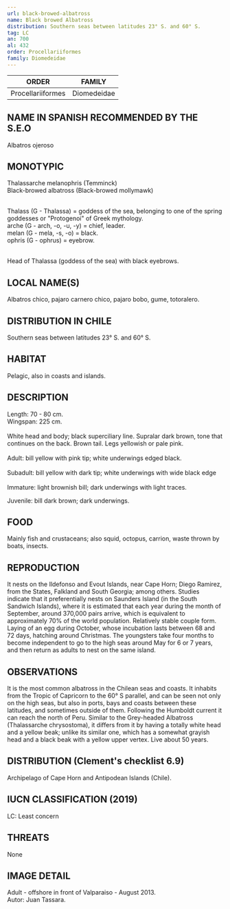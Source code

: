 ```yaml
---
url: black-browed-albatross
name: Black browed Albatross
distribution: Southern seas between latitudes 23° S. and 60° S.
tag: LC
an: 700
al: 432
order: Procellariiformes
family: Diomedeidae
---
```


| ORDER             | FAMILY      |
| ----------------- | ----------- |
| Procellariiformes | Diomedeidae |

## NAME IN SPANISH RECOMMENDED BY THE S.E.O

Albatros ojeroso

## MONOTYPIC

Thalassarche melanophris (Temminck)<br>
Black-browed albatross (Black-browed mollymawk)<br><br>

Thalass (G - Thalassa) = goddess of the sea, belonging to one of the spring goddesses or "Protogenoi" of Greek mythology.<br>
arche (G - arch, -o, -u, -y) = chief, leader.<br>
melan (G - mela, -s, -o) = black.<br>
ophris (G - ophrus) = eyebrow.<br><br>

Head of Thalassa (goddess of the sea) with black eyebrows.

## LOCAL NAME(S)

Albatros chico, pajaro carnero chico, pajaro bobo, gume, totoralero.

## DISTRIBUTION IN CHILE

Southern seas between latitudes 23° S. and 60° S.

## HABITAT

Pelagic, also in coasts and islands.

## DESCRIPTION

Length: 70 - 80 cm.<br>
Wingspan: 225 cm.<br><br>
White head and body; black superciliary line. Supralar dark brown, tone that continues on the back. Brown tail. Legs yellowish or pale pink.<br><br>
Adult: bill yellow with pink tip; white underwings edged black.<br><br>
Subadult: bill yellow with dark tip; white underwings with wide black edge<br><br>
Immature: light brownish bill; dark underwings with light traces.

Juvenile: bill dark brown; dark underwings.

## FOOD

Mainly fish and crustaceans; also squid, octopus, carrion, waste thrown by boats, insects.

## REPRODUCTION

It nests on the Ildefonso and Evout Islands, near Cape Horn; Diego Ramirez, from the States, Falkland and South Georgia; among others. Studies indicate that it preferentially nests on Saunders Island (in the South Sandwich Islands), where it is estimated that each year during the month of September, around 370,000 pairs arrive, which is equivalent to approximately 70% of the world population. Relatively stable couple form. Laying of an egg during October, whose incubation lasts between 68 and 72 days, hatching around Christmas. The youngsters take four months to become independent to go to the high seas around May for 6 or 7 years, and then return as adults to nest on the same island.

## OBSERVATIONS

It is the most common albatross in the Chilean seas and coasts. It inhabits from the Tropic of Capricorn to the 60° S parallel, and can be seen not only on the high seas, but also in ports, bays and coasts between these latitudes, and sometimes outside of them. Following the Humboldt current it can reach the north of Peru.
Similar to the Grey-headed Albatross (Thalassarche chrysostoma), it differs from it by having a totally white head and a yellow beak; unlike its similar one, which has a somewhat grayish head and a black beak with a yellow upper vertex. Live about 50 years.

## DISTRIBUTION (Clement's checklist 6.9)

Archipelago of Cape Horn and Antipodean Islands (Chile).

## IUCN CLASSIFICATION (2019)

LC: Least concern

## THREATS

None

## IMAGE DETAIL

Adult - offshore in front of Valparaiso - August 2013.<br>
Autor: Juan Tassara.
